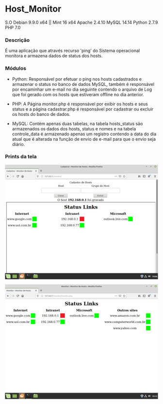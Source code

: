# Host_Monitor

S.O Debian 9.9.0 x64 || Mint 16  x64
Apache 2.4.10
MySQL 14.14
Python 2.7.9
PHP 7.0

### Descrição 
É uma aplicação que através recurso 'ping' do Sistema operacional monitora e armazena dados de status dos hosts.

### Módulos
* Python: Responsável por efetuar o ping nos hosts cadastrados e armazenar o status no banco de dados MySQL, também é responsável por encaminhar um e-mail no dia seguinte contendo o arquivo de Log que foi gerado com os hosts que estiveram offline no dia anterior.

* PHP: A Página monitor.php é responsável por exibir os hosts e seus status e a página cadastrar.php é responsável por cadastrar ou excluir os hosts do banco de dados.

* MySQL: Contém apenas duas tabelas, na tabela hosts_status são armazenados os dados dos hosts, status e nomes e na tabela controle_data é armazenado apenas um registro contendo a data do dia atual que é alterada na função de envio de e-mail para que o envio seja diário.

### Prints da tela

![Image of Cadastro](https://github.com/henriqueritter/host_monitor/blob/master/print_tela_cadastro.png)

![Image of Monitor](https://github.com/henriqueritter/host_monitor/blob/master/print_tela_monitor.png)
